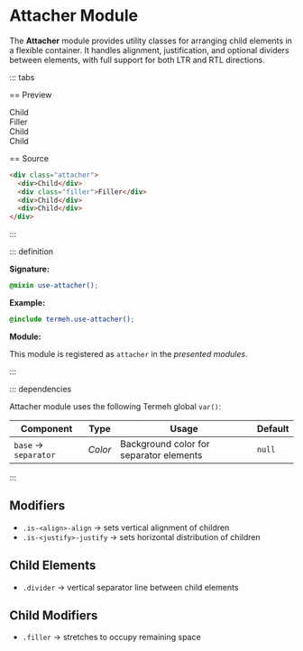 # Attacher Module

The **Attacher** module provides utility classes for arranging child elements in a flexible container. It handles alignment, justification, and optional dividers between elements, with full support for both LTR and RTL directions.

::: tabs

== Preview

<!-- markdownlint-disable MD033 -->
<Preview height="3rem">
  <div class="demo">
    <div class="attacher">
      <div class="placeholder is-light">Child</div>
      <div class="placeholder is-item filler">Filler</div>
      <div class="placeholder is-light">Child</div>
      <div class="placeholder is-light">Child</div>
    </div>
  </div>
</Preview>
<!-- markdownlint-enable MD033 -->

== Source

```html
<div class="attacher">
  <div>Child</div>
  <div class="filler">Filler</div>
  <div>Child</div>
  <div>Child</div>
</div>
```

:::

::: definition

**Signature:**

```scss
@mixin use-attacher();
```

**Example:**

```scss
@include termeh.use-attacher();
```

**Module:**

This module is registered as `attacher` in the _presented modules_.

:::

::: dependencies

Attacher module uses the following Termeh global `var()`:

| Component            | Type    | Usage                                   | Default |
| -------------------- | ------- | --------------------------------------- | ------- |
| `base` → `separator` | _Color_ | Background color for separator elements | `null`  |

:::

## Modifiers

- `.is-<align>-align` → sets vertical alignment of children
- `.is-<justify>-justify` → sets horizontal distribution of children

## Child Elements

- `.divider` → vertical separator line between child elements

## Child Modifiers

- `.filler` → stretches to occupy remaining space
